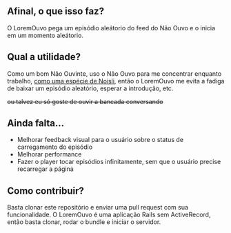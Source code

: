 ## Afinal, o que isso faz?
O LoremOuvo pega um episódio aleátorio do feed do Não Ouvo e o inicia em um momento aleátorio.

## Qual a utilidade?
Como um bom Não Ouvinte, uso o Não Ouvo para me concentrar enquanto trabalho, [como uma espécie de Noisli](https://www.noisli.com/), então o LoremOuvo me evita a fadiga de baixar um episódio aleatório, esperar a introdução, etc.

~~ou talvez eu só goste de ouvir a bancada conversando~~

## Ainda falta...
- Melhorar feedback visual para o usuário sobre o status de carregamento do episódio
- Melhorar performance
- Fazer o player tocar episódios infinitamente, sem que o usuário precise recarregar a página

## Como contribuir?
Basta clonar este repositório e enviar uma pull request com sua funcionalidade.
O LoremOuvo é uma aplicação Rails sem ActiveRecord, então basta clonar, rodar o bundle e iniciar o servidor.